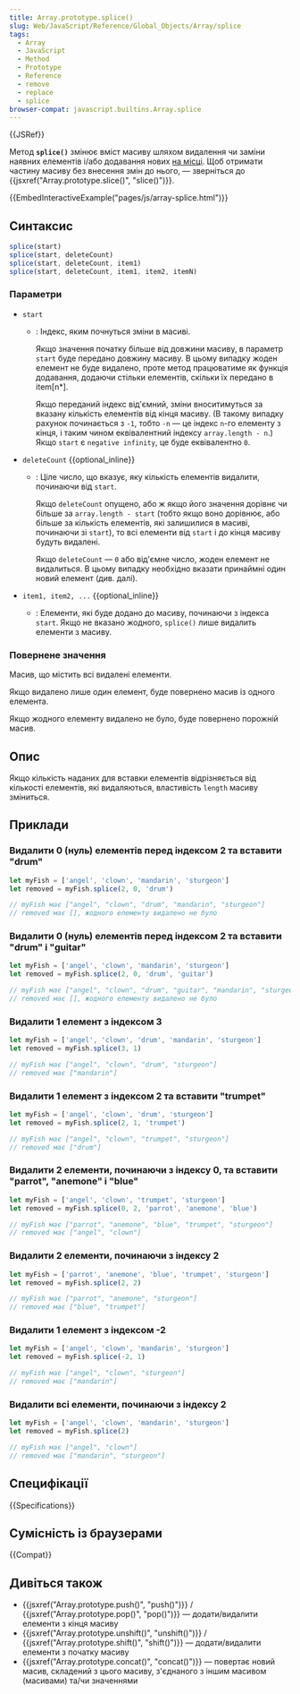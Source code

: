 ```yaml
---
title: Array.prototype.splice()
slug: Web/JavaScript/Reference/Global_Objects/Array/splice
tags:
  - Array
  - JavaScript
  - Method
  - Prototype
  - Reference
  - remove
  - replace
  - splice
browser-compat: javascript.builtins.Array.splice
---
```

{{JSRef}}

Метод **`splice()`** змінює вміст масиву шляхом видалення чи заміни наявних елементів і/або додавання нових [на місці](https://en.wikipedia.org/wiki/In-place_algorithm). Щоб отримати частину масиву без внесення змін до нього, &mdash; зверніться до {{jsxref("Array.prototype.slice()", "slice()")}}.

{{EmbedInteractiveExample("pages/js/array-splice.html")}}

## Синтаксис

```js
splice(start)
splice(start, deleteCount)
splice(start, deleteCount, item1)
splice(start, deleteCount, item1, item2, itemN)
```

### Параметри

- `start`

  - : Індекс, яким почнуться зміни в масиві.

    Якщо значення початку більше від довжини масиву, в параметр `start` буде передано довжину масиву. В цьому випадку жоден елемент не буде видалено, проте метод працюватиме як функція додавання, додаючи стільки елементів, скільки їх передано в item\[n\*].

    Якщо переданий індекс від'ємний, зміни вноситимуться за вказану кількість елементів від кінця масиву. (В такому випадку рахунок починається з `-1`, тобто `-n` — це індекс `n`-го елементу з кінця, і таким чином еквівалентний індексу `array.length - n`.) Якщо `start` є `negative infinity`, це буде еквівалентно `0`.

- `deleteCount` {{optional_inline}}

  - : Ціле число, що вказує, яку кількість елементів видалити, починаючи від `start`.

    Якщо `deleteCount` опущено, або ж якщо його значення дорівнє чи більше за `array.length - start` (тобто якщо воно дорівнює, або більше за кількість елементів, які залишилися в масиві, починаючи зі `start`), то всі елементи від `start` і до кінця масиву будуть видалені.

    Якщо `deleteCount` — `0` або від'ємне число, жоден елемент не видалиться. В цьому випадку необхідно вказати принаймні один новий елемент (див. далі).

- `item1, item2, ...` {{optional_inline}}
  - : Елементи, які буде додано до масиву, починаючи з індекса `start`. Якщо не вказано жодного, `splice()` лише видалить елементи з масиву.

### Повернене значення

Масив, що містить всі видалені елементи.

Якщо видалено лише один елемент, буде повернено масив із одного елемента.

Якщо жодного елементу видалено не було, буде повернено порожній масив.

## Опис

Якщо кількість наданих для вставки елементів відрізняється від кількості елементів, які видаляються, властивість `length` масиву зміниться.

## Приклади

### Видалити 0 (нуль) елементів перед індексом 2 та вставити "drum"

```js
let myFish = ['angel', 'clown', 'mandarin', 'sturgeon']
let removed = myFish.splice(2, 0, 'drum')

// myFish має ["angel", "clown", "drum", "mandarin", "sturgeon"]
// removed має [], жодного елементу видалено не було
```

### Видалити 0 (нуль) елементів перед індексом 2 та вставити "drum" і "guitar"

```js
let myFish = ['angel', 'clown', 'mandarin', 'sturgeon']
let removed = myFish.splice(2, 0, 'drum', 'guitar')

// myFish має ["angel", "clown", "drum", "guitar", "mandarin", "sturgeon"]
// removed має [], жодного елементу видалено не було
```

### Видалити 1 елемент з індексом 3

```js
let myFish = ['angel', 'clown', 'drum', 'mandarin', 'sturgeon']
let removed = myFish.splice(3, 1)

// myFish має ["angel", "clown", "drum", "sturgeon"]
// removed має ["mandarin"]
```

### Видалити 1 елемент з індексом 2 та вставити "trumpet"

```js
let myFish = ['angel', 'clown', 'drum', 'sturgeon']
let removed = myFish.splice(2, 1, 'trumpet')

// myFish має ["angel", "clown", "trumpet", "sturgeon"]
// removed має ["drum"]
```

### Видалити 2 елементи, починаючи з індексу 0, та вставити "parrot", "anemone" і "blue"

```js
let myFish = ['angel', 'clown', 'trumpet', 'sturgeon']
let removed = myFish.splice(0, 2, 'parrot', 'anemone', 'blue')

// myFish має ["parrot", "anemone", "blue", "trumpet", "sturgeon"]
// removed має ["angel", "clown"]
```

### Видалити 2 елементи, починаючи з індексу 2

```js
let myFish = ['parrot', 'anemone', 'blue', 'trumpet', 'sturgeon']
let removed = myFish.splice(2, 2)

// myFish має ["parrot", "anemone", "sturgeon"]
// removed має ["blue", "trumpet"]
```

### Видалити 1 елемент з індексом -2

```js
let myFish = ['angel', 'clown', 'mandarin', 'sturgeon']
let removed = myFish.splice(-2, 1)

// myFish має ["angel", "clown", "sturgeon"]
// removed має ["mandarin"]
```

### Видалити всі елементи, починаючи з індексу 2

```js
let myFish = ['angel', 'clown', 'mandarin', 'sturgeon']
let removed = myFish.splice(2)

// myFish має ["angel", "clown"]
// removed має ["mandarin", "sturgeon"]
```

## Специфікації

{{Specifications}}

## Сумісність із браузерами

{{Compat}}

## Дивіться також

- {{jsxref("Array.prototype.push()", "push()")}} / {{jsxref("Array.prototype.pop()",
    "pop()")}} — додати/видалити елементи з кінця масиву
- {{jsxref("Array.prototype.unshift()", "unshift()")}} /
  {{jsxref("Array.prototype.shift()", "shift()")}} — додати/видалити елементи з початку масиву
- {{jsxref("Array.prototype.concat()", "concat()")}} — повертає новий масив, складений з цього масиву, з'єднаного з іншим масивом (масивами) та/чи значеннями
